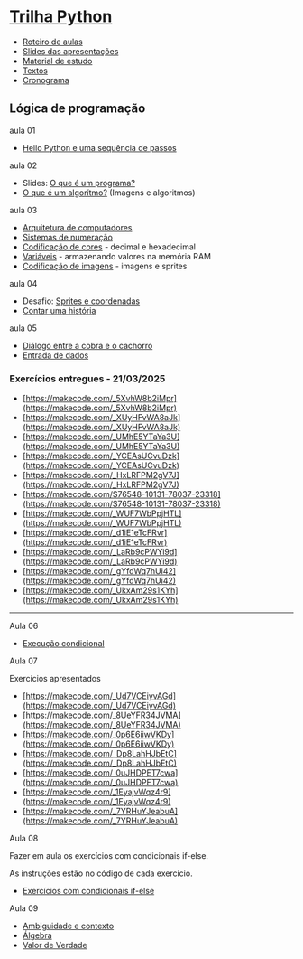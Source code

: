 # [Trilha Python](index.md)

- [Roteiro de aulas](roteiro.md)
- [Slides das apresentações](slides.md)
- [Material de estudo](material.md)
- [Textos](textos.md)
- [Cronograma](cronograma.md)

## Lógica de programação

aula 01
- [Hello Python e uma sequência de passos](helloseq.md)

aula 02

- Slides: [O que é um programa?](oqehumprog.html)
- [O que é um algorítmo?](imgalgo.md) (Imagens e algoritmos)

aula 03

- [Arquitetura de computadores](arquicomp.md)
- [Sistemas de numeração](sistnum.md)
- [Codificação de cores](codcores.md) - decimal e hexadecimal
- [Variáveis](vars.md) - armazenando valores na memória RAM
- [Codificação de imagens](codimg.md) - imagens e sprites

aula 04

- Desafio: [Sprites e coordenadas](spritesc.md)
- [Contar uma história](umahistoria.md)

aula 05
- [Diálogo entre a cobra e o cachorro](diacobraca.md)
- [Entrada de dados](entrada.md)

### Exercícios entregues - 21/03/2025

- [https://makecode.com/_5XvhW8b2iMpr](https://makecode.com/_5XvhW8b2iMpr)
- [https://makecode.com/_XUyHFvWA8aJk](https://makecode.com/_XUyHFvWA8aJk)
- [https://makecode.com/_UMhE5YTaYa3U](https://makecode.com/_UMhE5YTaYa3U)
- [https://makecode.com/_YCEAsUCvuDzk](https://makecode.com/_YCEAsUCvuDzk)
- [https://makecode.com/_HxLRFPM2gV7J](https://makecode.com/_HxLRFPM2gV7J)
- [https://makecode.com/S76548-10131-78037-23318](https://makecode.com/S76548-10131-78037-23318)
- [https://makecode.com/_WUF7WbPpjHTL](https://makecode.com/_WUF7WbPpjHTL)
- [https://makecode.com/_d1iE1eTcFRvr](https://makecode.com/_d1iE1eTcFRvr)
- [https://makecode.com/_LaRb9cPWYi9d](https://makecode.com/_LaRb9cPWYi9d)
- [https://makecode.com/_gYfdWq7hUi42](https://makecode.com/_gYfdWq7hUi42)
- [https://makecode.com/_UkxAm29s1KYh](https://makecode.com/_UkxAm29s1KYh)

---

Aula 06

- [Execução condicional](cifelse.md)

Aula 07

Exercícios apresentados
- [https://makecode.com/_Ud7VCEiyvAGd](https://makecode.com/_Ud7VCEiyvAGd)
- [https://makecode.com/_8UeYFR34JVMA](https://makecode.com/_8UeYFR34JVMA)
- [https://makecode.com/_0p6E6iiwVKDy](https://makecode.com/_0p6E6iiwVKDy)
- [https://makecode.com/_Dp8LahHJbEtC](https://makecode.com/_Dp8LahHJbEtC)
- [https://makecode.com/_0uJHDPET7cwa](https://makecode.com/_0uJHDPET7cwa)
- [https://makecode.com/_1EyajvWqz4r9](https://makecode.com/_1EyajvWqz4r9)
- [https://makecode.com/_7YRHuYJeabuA](https://makecode.com/_7YRHuYJeabuA)

Aula 08

Fazer em aula os exercícios com condicionais if-else.

As instruções estão no código de cada exercício.

- [Exercícios com condicionais if-else](exercicios-condicionais.md)

Aula 09

- [Ambiguidade e contexto](ambiguidade.md)
- [Álgebra](algebra.md)
- [Valor de Verdade](valordeverdade.md)